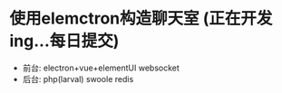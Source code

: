 # 使用elemctron构造聊天室 (正在开发ing...每日提交)
* 前台: electron+vue+elementUI	websocket
* 后台: php(larval) swoole redis
